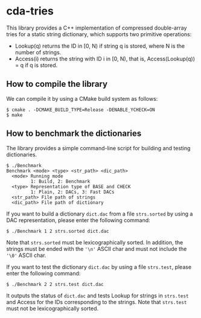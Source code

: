 # cda-tries

This library provides a C++ implementation of compressed double-array tries for a static string dictionary, which supports two primitive operations:

* Lookup(q) returns the ID in [0, N) if string q is stored, where N is the number of strings.
* Access(i) returns the string with ID i in [0, N), that is, Access(Lookup(q)) = q if q is stored.

## How to compile the library

We can compile it by using a CMake build system as follows:

```
$ cmake . -DCMAKE_BUILD_TYPE=Release -DENABLE_YCHECK=ON
$ make
```

## How to benchmark the dictionaries

The library provides a simple command-line script for building and testing dictionaries.

```
$ ./Benchmark 
Benchmark <mode> <type> <str_path> <dic_path>
  <mode> Running mode
         1: Build, 2: Benchmark
  <type> Representation type of BASE and CHECK
         1: Plain, 2: DACs, 3: Fast DACs
  <str_path> File path of strings
  <dic_path> File path of dictionary
```

If you want to build a dictionary `dict.dac` from a file `strs.sorted` by using a DAC representation, please enter the following command:

```
$ ./Benchmark 1 2 strs.sorted dict.dac
```

Note that `strs.sorted` must be lexicographically sorted.
In addition, the strings must be ended with the `'\n'` ASCII char and must not include the `'\0'` ASCII char.


If you want to test the dictionary `dict.dac` by using a file `strs.test`, please enter the following command:

```
$ ./Benchmark 2 2 strs.test dict.dac
```

It outputs the status of `dict.dac` and tests Lookup for strings in `strs.test` and Access for the IDs corresponding to the strings.
Note that `strs.test` must not be lexicographically sorted.
